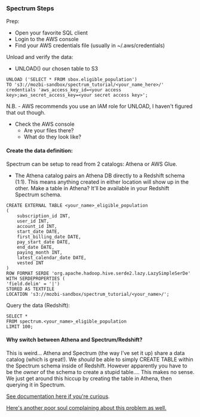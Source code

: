 ### Spectrum Steps

Prep:
- Open your favorite SQL client
- Login to the AWS console
- Find your AWS credentials file (usually in ~/.aws/credentials)

Unload and verify the data:
- UNLOAD() our chosen table to S3

```
UNLOAD ('SELECT * FROM sbox.eligible_population')
TO 's3://mozbi-sandbox/spectrum_tutorial/<your_name_here>/'
credentials 'aws_access_key_id=<your access key>;aws_secret_access_key=<your secret access key>';
```
N.B. - AWS recommends you use an IAM role for UNLOAD, I haven't figured that out though.

- Check the AWS console
    - Are your files there?
    - What do they look like?

#### Create the data definition:
Spectrum can be setup to read from 2 catalogs: Athena or AWS Glue.
- The Athena catalog pairs an Athena DB directly to a Redshift schema (1:1). This means anything created in either location will show up in the other. Make a table in Athena? It'll be available in your Redshift Spectrum schema. 


```
CREATE EXTERNAL TABLE <your_name>_eligible_population
(
	subscription_id INT,
	user_id INT,
	account_id INT,
	start_date DATE,
	first_billing_date DATE,
	pay_start_date DATE,
	end_date DATE,
	paying_month INT,
	latest_calendar_date DATE,
	vested INT
)
ROW FORMAT SERDE 'org.apache.hadoop.hive.serde2.lazy.LazySimpleSerDe'
WITH SERDEPROPERTIES (
'field.delim' = '|')
STORED AS TEXTFILE
LOCATION 's3://mozbi-sandbox/spectrum_tutorial/<your_name>/';
```  

Query the data (Redshift):
```
SELECT *
FROM spectrum.<your_name>_eligible_population
LIMIT 100;
```


#### Why switch between Athena and Spectrum/Redshift?
This is weird... Athena and Spectrum (the way I've set it up) share a data catalog (which is great!). We _should_ be able to simply CREATE TABLE within the Spectrum schema inside of Redshift. However apparently you have to be the *owner* of the schema to create a stupid table.... This makes no sense. We just get around this hiccup by creating the table in Athena, then querying it in Spectrum.

[See documentation here if you're curious](https://docs.aws.amazon.com/redshift/latest/dg/r_GRANT.html).

[Here's another poor soul complaining about this problem as well.](https://forums.aws.amazon.com/thread.jspa?messageID=799808)
